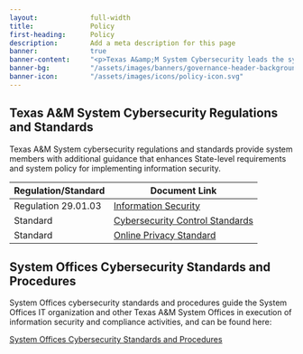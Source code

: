 ```yaml
---
layout:             full-width
title:              Policy
first-heading:      Policy
description:        Add a meta description for this page
banner:             true
banner-content:     "<p>Texas A&amp;M System Cybersecurity leads the system's effort to manage and reduce risk to our cyber infrastructure. We deliver resources and tools to our stakeholders to help them ensure a secure and resilient infrastructure.</p>"
banner-bg:          "/assets/images/banners/governance-header-background-full.jpg"
banner-icon:        "/assets/images/icons/policy-icon.svg"
---
```


## Texas A&M System Cybersecurity Regulations and Standards

Texas A&M System cybersecurity regulations and standards provide system members with additional guidance that enhances State-level requirements and system policy for implementing information security.

| Regulation/Standard | Document Link
|---|---|
| Regulation 29.01.03 | [Information Security](http://policies.tamus.edu/29-01-03.pdf) |
| Standard | [Cybersecurity Control Standards](https://cyber-standards.tamus.edu/) |
| Standard | [Online Privacy Standard](https://cyber-standards.tamus.edu/privacy-standard) |

## System Offices Cybersecurity Standards and Procedures

System Offices cybersecurity standards and procedures guide the System Offices IT organization and other Texas A&M System Offices in execution of information security and compliance activities, and can be found here:

[System Offices Cybersecurity Standards and Procedures](https://it.tamus.edu/cybersecurity/cyber-policy/so-cyber-policy/)
